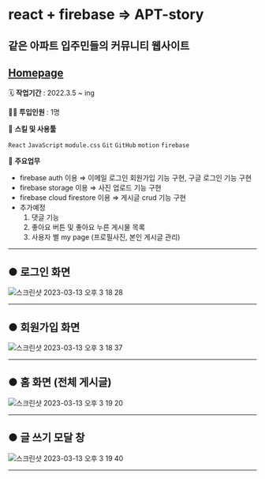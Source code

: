 # react + firebase => APT-story

## 같은 아파트 입주민들의 커뮤니티 웹사이트

## [Homepage](https://mydiary-50193.firebaseapp.com/)

🗓️ **작업기간** : 2022.3.5 ~ ing

👨‍💻 **투입인원** : 1명

🌱 **스킬 및 사용툴**

`React` `JavaScript` `module.css` `Git` `GitHub` `motion` `firebase`

📒 **주요업무**

- firebase auth 이용 ⇒ 이메일 로그인 회원가입 기능 구현, 구글 로그인 기능 구현
- firebase storage 이용 ⇒ 사진 업로드 기능 구현
- firebase cloud firestore 이용 ⇒ 게시글 crud 기능 구현
- 추가예정
  1. 댓글 기능
  2. 좋아요 버튼 및 좋아요 누른 게시물 목록
  3. 사용자 별 my page (프로필사진, 본인 게시글 관리)

---

## ● 로그인 화면

![스크린샷 2023-03-13 오후 3 18 28](https://user-images.githubusercontent.com/82385282/224622913-af5ce305-fb21-4409-916b-1d3c0eea06b2.png)

---

## ● 회원가입 화면

![스크린샷 2023-03-13 오후 3 18 37](https://user-images.githubusercontent.com/82385282/224622935-c5db068d-3e50-442f-a7d5-46e6bf01242e.png)

---

## ● 홈 화면 (전체 게시글)

![스크린샷 2023-03-13 오후 3 19 20](https://user-images.githubusercontent.com/82385282/224622951-e51ea399-9a2f-4db7-ae71-f0d3ea8be570.png)

---

## ● 글 쓰기 모달 창

![스크린샷 2023-03-13 오후 3 19 40](https://user-images.githubusercontent.com/82385282/224622967-8daff3de-105f-4878-8498-6fb2aa5ff236.png)

---
